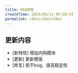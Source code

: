 ```yaml
---
title: README
createTime: 2024/09/11 09:50:34
permalink: /docs/2kevr2bw/
---
```

## 更新内容

* [新特性] 增加内购模块
* [更新] 更新模版
* [修复] 若干bug，提高稳定性
